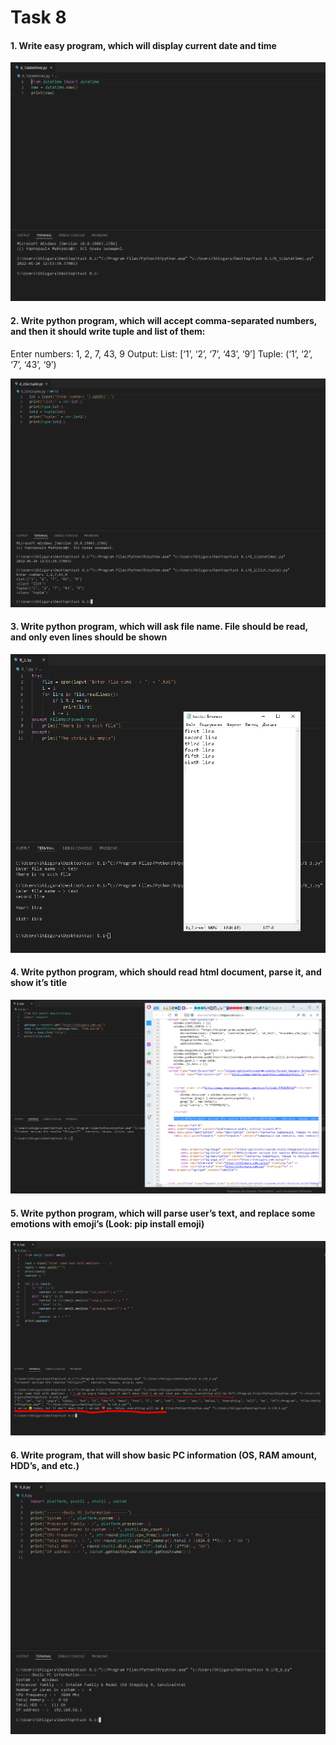 # Task 8



#### 1. Write easy program, which will display current date and time

![1](https://github.com/shizgara/DevOps_online_Rivne_2022Q1Q2/blob/master/m8/task%208.1/img/1.PNG)

#### 2. Write python program, which will accept comma-separated numbers, and then it should write tuple and list of them:
Enter numbers: 1, 2, 7, 43, 9
Output:
List: [‘1’, ‘2’, ‘7’, ‘43’, ‘9’]
Tuple: (‘1’, ‘2’, ‘7’, ‘43’, ‘9’)

![2](https://github.com/shizgara/DevOps_online_Rivne_2022Q1Q2/blob/master/m8/task%208.1/img/2.PNG)

#### 3. Write python program, which will ask file name. File should be read, and only even lines should be shown

![3](https://github.com/shizgara/DevOps_online_Rivne_2022Q1Q2/blob/master/m8/task%208.1/img/3.PNG)

#### 4. Write python program, which should read html document, parse it, and show it’s title

![4](https://github.com/shizgara/DevOps_online_Rivne_2022Q1Q2/blob/master/m8/task%208.1/img/4.PNG)

#### 5. Write python program, which will parse user’s text, and replace some emotions with emoji’s (Look: pip install emoji)

![5](https://github.com/shizgara/DevOps_online_Rivne_2022Q1Q2/blob/master/m8/task%208.1/img/5.PNG)

#### 6. Write program, that will show basic PC information (OS, RAM amount, HDD’s, and etc.)

![6](https://github.com/shizgara/DevOps_online_Rivne_2022Q1Q2/blob/master/m8/task%208.1/img/6.PNG)

